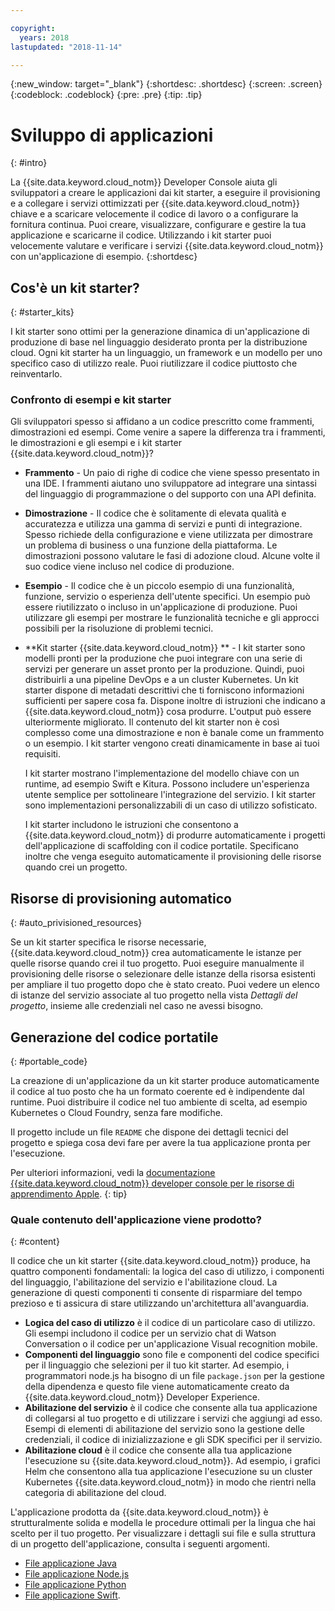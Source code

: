 ```yaml
---

copyright:
  years: 2018
lastupdated: "2018-11-14"

---
```

{:new_window: target="_blank"}
{:shortdesc: .shortdesc}
{:screen: .screen}
{:codeblock: .codeblock}
{:pre: .pre}
{:tip: .tip}

# Sviluppo di applicazioni
{: #intro}

La {{site.data.keyword.cloud_notm}} Developer Console aiuta gli sviluppatori a creare le applicazioni dai kit starter, a eseguire il provisioning e a collegare i servizi ottimizzati per {{site.data.keyword.cloud_notm}} chiave e a scaricare velocemente il codice di lavoro o a configurare la fornitura continua. Puoi creare, visualizzare, configurare e gestire la tua applicazione e scaricarne il codice. Utilizzando i kit starter puoi velocemente valutare e verificare i servizi {{site.data.keyword.cloud_notm}} con un'applicazione di esempio.
{:shortdesc}

## Cos'è un kit starter?
{: #starter_kits}

I kit starter sono ottimi per la generazione dinamica di un'applicazione di produzione di base nel linguaggio desiderato pronta per la distribuzione cloud. Ogni kit starter ha un linguaggio, un framework e un modello per uno specifico caso di utilizzo reale. Puoi riutilizzare il codice piuttosto che reinventarlo.

### Confronto di esempi e kit starter

Gli sviluppatori spesso si affidano a un codice prescritto come frammenti, dimostrazioni ed esempi. Come venire a sapere la differenza tra i frammenti, le dimostrazioni e gli esempi e i kit starter {{site.data.keyword.cloud_notm}}?

* **Frammento** - Un paio di righe di codice che viene spesso presentato in una IDE. I frammenti aiutano uno sviluppatore ad integrare una sintassi del linguaggio di programmazione o del supporto con una API definita.

* **Dimostrazione** - Il codice che è solitamente di elevata qualità e accuratezza e utilizza una gamma di servizi e punti di integrazione. Spesso richiede della configurazione e viene utilizzata per dimostrare un problema di business o una funzione della piattaforma. Le dimostrazioni possono valutare le fasi di adozione cloud. Alcune volte il suo codice viene incluso nel codice di produzione.

* **Esempio** - Il codice che è un piccolo esempio di una funzionalità, funzione, servizio o esperienza dell'utente specifici. Un esempio può essere riutilizzato o incluso in un'applicazione di produzione. Puoi utilizzare gli esempi per mostrare le funzionalità tecniche e gli approcci possibili per la risoluzione di problemi tecnici.

* **Kit starter {{site.data.keyword.cloud_notm}} ** - I kit starter sono modelli pronti per la produzione che puoi integrare con una serie di servizi per generare un asset pronto per la produzione. Quindi, puoi distribuirli a una pipeline DevOps e a un cluster Kubernetes. Un kit starter dispone di metadati descrittivi che ti forniscono informazioni sufficienti per sapere cosa fa. Dispone inoltre di istruzioni che indicano a {{site.data.keyword.cloud_notm}} cosa produrre. L'output può essere ulteriormente migliorato. Il contenuto del kit starter non è così complesso come una dimostrazione e non è banale come un frammento o un esempio. I kit starter vengono creati dinamicamente in base ai tuoi requisiti.

  I kit starter mostrano l'implementazione del modello chiave con un runtime, ad esempio Swift e Kitura. Possono includere un'esperienza utente semplice per sottolineare l'integrazione del servizio. I kit starter sono implementazioni personalizzabili di un caso di utilizzo sofisticato.

  I kit starter includono le istruzioni che consentono a {{site.data.keyword.cloud_notm}} di produrre automaticamente i progetti dell'applicazione di scaffolding con il codice portatile. Specificano inoltre che venga eseguito automaticamente il provisioning delle risorse quando crei un progetto.

## Risorse di provisioning automatico
{: #auto_privisioned_resources}

Se un kit starter specifica le risorse necessarie, {{site.data.keyword.cloud_notm}} crea automaticamente le istanze per quelle risorse quando crei il tuo progetto. Puoi eseguire manualmente il provisioning delle risorse o selezionare delle istanze della risorsa esistenti per ampliare il tuo progetto dopo che è stato creato. Puoi vedere un elenco di istanze del servizio associate al tuo progetto nella vista *Dettagli del progetto*, insieme alle credenziali nel caso ne avessi bisogno.

## Generazione del codice portatile
{: #portable_code}

La creazione di un'applicazione da un kit starter produce automaticamente il codice al tuo posto che ha un formato coerente ed è indipendente dal runtime. Puoi distribuire il codice nel tuo ambiente di scelta, ad esempio Kubernetes o Cloud Foundry, senza fare modifiche.

Il progetto include un file `README` che dispone dei dettagli tecnici del progetto e spiega cosa devi fare per avere la tua applicazione pronta per l'esecuzione.

Per ulteriori informazioni, vedi la [documentazione {{site.data.keyword.cloud_notm}} developer console per le risorse di apprendimento Apple](https://cloud.ibm.com/developer/appledevelopment/learning-resources).
{: tip}

### Quale contenuto dell'applicazione viene prodotto?
{: #content}

Il codice che un kit starter {{site.data.keyword.cloud_notm}} produce, ha quattro componenti fondamentali: la logica del caso di utilizzo, i componenti del linguaggio, l'abilitazione del servizio e l'abilitazione cloud. La generazione di questi componenti ti consente di risparmiare del tempo prezioso e ti assicura di stare utilizzando un'architettura all'avanguardia.

* **Logica del caso di utilizzo** è il codice di un particolare caso di utilizzo. Gli esempi includono il codice per un servizio chat di Watson Conversation o il codice per un'applicazione Visual recognition mobile.
* **Componenti del linguaggio** sono file e componenti del codice specifici per il linguaggio che selezioni per il tuo kit starter. Ad esempio, i programmatori node.js ha bisogno di un file `package.json` per la gestione della dipendenza e questo file viene automaticamente creato da {{site.data.keyword.cloud_notm}} Developer Experience.
* **Abilitazione del servizio** è il codice che consente alla tua applicazione di collegarsi al tuo progetto e di utilizzare i servizi che aggiungi ad esso. Esempi di elementi di abilitazione del servizio sono la gestione delle credenziali, il codice di inizializzazione e gli SDK specifici per il servizio.
* **Abilitazione cloud** è il codice che consente alla tua applicazione l'esecuzione su {{site.data.keyword.cloud_notm}}. Ad esempio, i grafici Helm che consentono alla tua applicazione l'esecuzione su un cluster Kubernetes {{site.data.keyword.cloud_notm}} in modo che rientri nella categoria di abilitazione del cloud.

L'applicazione prodotta da {{site.data.keyword.cloud_notm}} è strutturalmente solida e modella le procedure ottimali per la lingua che hai scelto per il tuo progetto. Per visualizzare i dettagli sui file e sulla struttura di un progetto dell'applicazione, consulta i seguenti argomenti.

* [File applicazione Java](/docs/apps/projects/java_project_contents.html)
* [File applicazione Node.js](/docs/apps/projects/node_project_contents.html)
* [File applicazione Python](/docs/apps/projects/python_project_contents.html)
* [File applicazione Swift](/docs/apps/projects/swift_project_contents.html).
